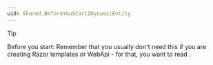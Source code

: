 ```yaml
---
uid: Shared.BeforeYouStartIDynamicEntity
---
```


> [!TIP]
> Before you start: Remember that you usually don't need this if you are creating Razor templates 
> or WebApi - for that, you want to read [](xref:NetCode.DynamicData.DynamicEntity).

